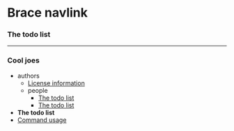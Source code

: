 # Brace navlink
### The todo list


----
### Cool joes
* authors
  * [License information](https://github.com/restarian/brace_navlink/blob/master/example/contributing.md)
  * people
    * [The todo list](https://github.com/restarian/brace_navlink/blob/master/example/joe.md)
    * [The todo list](https://github.com/restarian/brace_navlink/blob/master/example/robert.md)
* **The todo list**
* [Command usage](https://github.com/restarian/brace_navlink/blob/master/example/usage.md)

